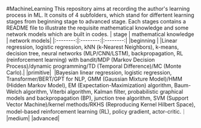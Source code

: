 #MachineLearning
This repository aims at recording the author's learning process in ML. It consits of 4 subfolders, which stand for differtent learning stages from beginning stage to advanced stage. Each stages contains a README file to illustrate the requisite mathematical knowledge and some network models which are built in codes.
| stage | mathematical knowledge | network models|
|:--------:|:--------:|:--------:|
|beginning | |Linear regression, logistic regression, kNN (k-Nearest Neighbors), k-means, decision tree, neural networks (MLP/CNN/LSTM), backpropagation, RL (reinforcement learning) with bandit/MDP (Markov Decision Process)/dynamic programming/TD (Temporal Difference)/MC (Monte Carlo).|
|primitive|  |Bayesian linear regression, logistic regression, Transformer/BERT/GPT for NLP, GMM (Gaussian Mixture Model)/HMM (Hidden Markov Model), EM (Expectation-Maximization) algorithm, Baum-Welch algorithm, Viterbi algorithm, Kalman filter, probabilistic graphical models and backpropagation (BP), junction tree algorithm, SVM (Support Vector Machine)/kernel methods/RKHS (Reproducing Kernel Hilbert Space), model-based reinforcement learning (RL), policy gradient, actor-critic.｜
|medium|
|advanced|